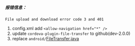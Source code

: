 ##### 报错信息：
```
File upload and download error code 3 and 401
```

1. config.xml add `<allow-navigation href="*" />`
2. update `cordova-plugin-file-transfer` to github(dev-2.0.0)
3. replace `android/`[FileTransfer.java](obsidian://open?file=%2Fattachment%2FFileTransfer.java)